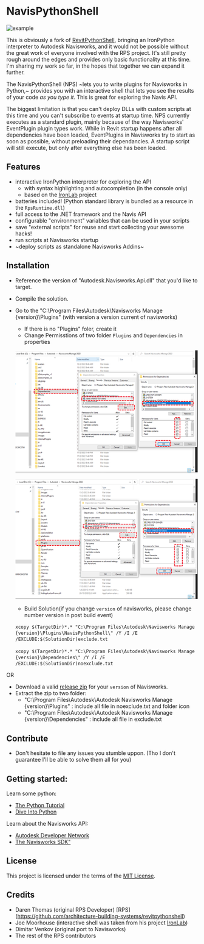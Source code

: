 # NavisPythonShell

![example](/Images/example.gif)

This is obviously a fork of [RevitPythonShell](https://github.com/architecture-building-systems/revitpythonshell), bringing an IronPython interpreter to Autodesk Navisworks, and it would not be possible without the great work of everyone involved with the RPS project. It's still pretty rough around the edges and provides only basic functionality at this time. I'm sharing my work so far, in the hopes that together we can expand it further.

The NavisPythonShell (NPS) ~lets you to write plugins for Navisworks in Python,~ provides you with an interactive shell that lets you see the results of your code *as you type it*. This is great for exploring the Navis API.

The biggest limitation is that you can't deploy DLLs with custom scripts at this time and you can't subscribe to events at startup time. NPS currently executes as a standard plugin, mainly because of the way Navisworks' EventPlugin plugin types work. While in Revit startup happens after all dependencies have been loaded, EventPlugins in Navisworks try to start as soon as possible, without preloading their dependancies. A startup script will still execute, but only after everything else has been loaded.

## Features

- interactive IronPython interpreter for exploring the API
  - with syntax highlighting and autocompletion (in the console only)
  - based on the [IronLab](http://code.google.com/p/ironlab/) project
- batteries included! (Python standard library is bundled as a resource in the `RpsRuntime.dll`)
- full access to the .NET framework and the Navis API
- configurable "environment" variables that can be used in your scripts
- save "external scripts" for reuse and start collecting your awesome hacks!
- run scripts at Navisworks startup
- ~deploy scripts as standalone Navisworks Addins~

## Installation

- Reference the version of "Autodesk.Navisworks.Api.dll" that you'd like to target.
- Compile the solution.
- Go to the "C:\Program Files\Autodesk\Navisworks Manage {version}\Plugins" (with version a version current of navisworks)
    - If there is no "Plugins" foler, create it
    - Change Permisstions of two folder `Plugins` and `Dependencies` in properties

    ![](Images/devenv_9FXen0L47z.png)

    ![](Images/devenv_E5MD6kiAQC.png)

    - Build Solution(if you change `version` of navisworks, please change number version in post build event)
    ```
    xcopy $(TargetDir)*.* "C:\Program Files\Autodesk\Navisworks Manage {version}\Plugins\NavisPythonShell\" /Y /I /E /EXCLUDE:$(SolutionDir)exclude.txt

    xcopy $(TargetDir)*.* "C:\Program Files\Autodesk\Navisworks Manage {version}\Dependencies\" /Y /I /E /EXCLUDE:$(SolutionDir)noexclude.txt
    
    ```

OR

- Download a valid [release zip](https://github.com/dimven/NavisPythonShell/releases) for your `version` of Navisworks.
- Extract the zip to two folder: 
  - "C:\Program Files\Autodesk\Autodesk Navisworks Manage {version}\Plugins" : include all file in noexclude.txt and folder icon
  - "C:\Program Files\Autodesk\Autodesk Navisworks Manage {version}\Dependencies" : include all file in exclude.txt

## Contribute

- Don't hesitate to file any issues you stumble uppon. (Tho I don't guarantee I'll be able to solve them all for you)

## Getting started:

Learn some python:

  * [The Python Tutorial](https://docs.python.org/2/tutorial/)
  * [Dive Into Python](http://www.diveintopython.net/)

Learn about the Navisworks API:

  * [Autodesk Developer Network](T)
  * [The Navisworks SDK"](http://usa.autodesk.com/adsk/servlet/index?id=15024694&siteID=123112)
   

## License

This project is licensed under the terms of the [MIT License](http://opensource.org/licenses/MIT).

## Credits

  * Daren Thomas (original RPS Developer) [RPS] (https://github.com/architecture-building-systems/revitpythonshell)
  * Joe Moorhouse (interactive shell was taken from his project [IronLab](http://ironlab.net/))
  * Dimitar Venkov (original port to Navisworks)
  * The rest of the RPS contributors
